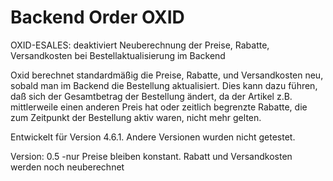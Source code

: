 Backend Order OXID
=============

OXID-ESALES: deaktiviert Neuberechnung der Preise, Rabatte, Versandkosten bei Bestellaktualisierung im Backend 

Oxid berechnet standardmäßig die Preise, Rabatte, und Versandkosten neu, sobald man im Backend die Bestellung aktualisiert.
Dies kann dazu führen, daß sich der Gesamtbetrag der Bestellung ändert, da der Artikel z.B. mittlerweile
einen anderen Preis hat oder zeitlich begrenzte Rabatte, die zum Zeitpunkt der Bestellung aktiv waren, nicht mehr gelten.

Entwickelt für Version 4.6.1. Andere Versionen wurden nicht getestet.

Version: 0.5
-nur Preise bleiben konstant. Rabatt und Versandkosten werden noch neuberechnet
